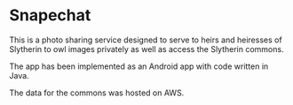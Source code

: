 # Snapechat

This is a photo sharing service designed to serve to heirs and heiresses of Slytherin to owl images privately as well as access the Slytherin commons.

The app has been implemented as an Android app with code written in Java. 

The data for the commons was hosted on AWS.
